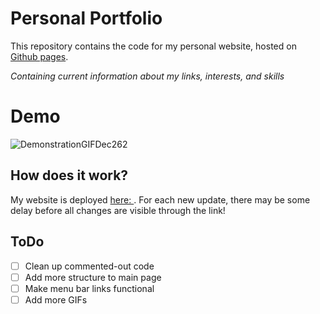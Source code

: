 # Personal Portfolio
This repository contains the code for my personal website, hosted on [Github pages](https://choiisabelle.github.io/personal/).

_Containing current information about my links, interests, and skills_

# Demo
![DemonstrationGIFDec262](https://github.com/choiIsabelle/personal/assets/67203277/9ab7a6b9-35a6-4e26-b41a-945be44d8dff)



## How does it work?
My website is deployed [ here: ](https://choiisabelle.github.io/personal/). 
For each new update, there may be some delay before all changes are visible through the link!

## ToDo
- [ ] Clean up commented-out code
- [ ] Add more structure to main page
- [ ] Make menu bar links functional
- [ ] Add more GIFs
